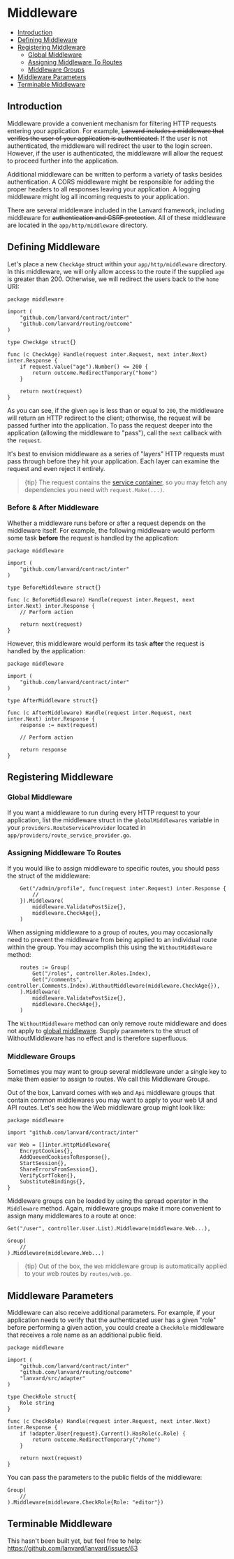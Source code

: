 # Middleware

- [Introduction](#introduction)
- [Defining Middleware](#defining-middleware)
- [Registering Middleware](#registering-middleware)
    - [Global Middleware](#global-middleware)
    - [Assigning Middleware To Routes](#assigning-middleware-to-routes)
    - [Middleware Groups](#middleware-groups)
- [Middleware Parameters](#middleware-parameters)
- [Terminable Middleware](#terminable-middleware)

<a name="introduction"></a>
## Introduction

Middleware provide a convenient mechanism for filtering HTTP requests entering your application. For example, ~~Lanvard includes a middleware that verifies the user of your application is authenticated.~~ If the user is not authenticated, the middleware will redirect the user to the login screen. However, if the user is authenticated, the middleware will allow the request to proceed further into the application.

Additional middleware can be written to perform a variety of tasks besides authentication. A CORS middleware might be responsible for adding the proper headers to all responses leaving your application. A logging middleware might log all incoming requests to your application.

There are several middleware included in the Lanvard framework, including middleware for ~~authentication and CSRF protection~~. All of these middleware are located in the `app/http/middleware` directory.

<a name="defining-middleware"></a>
## Defining Middleware

Let's place a new `CheckAge` struct within your `app/http/middleware` directory. In this middleware, we will only allow access to the route if the supplied `age` is greater than 200. Otherwise, we will redirect the users back to the `home` URI:

    package middleware
    
    import (
    	"github.com/lanvard/contract/inter"
    	"github.com/lanvard/routing/outcome"
    )
    
    type CheckAge struct{}
    
    func (c CheckAge) Handle(request inter.Request, next inter.Next) inter.Response {
    	if request.Value("age").Number() <= 200 {
    		return outcome.RedirectTemporary("home")
    	}
    	
    	return next(request)
    }

As you can see, if the given `age` is less than or equal to `200`, the middleware will return an HTTP redirect to the client; otherwise, the request will be passed further into the application. To pass the request deeper into the application (allowing the middleware to "pass"), call the `next` callback with the `request`.

It's best to envision middleware as a series of "layers" HTTP requests must pass through before they hit your application. Each layer can examine the request and even reject it entirely.

> {tip} The request contains the [service container](/docs/{{version}}/container), so you may fetch any dependencies you need with `request.Make(...)`.

### Before & After Middleware

Whether a middleware runs before or after a request depends on the middleware itself. For example, the following middleware would perform some task **before** the request is handled by the application:

    package middleware
    
    import (
    	"github.com/lanvard/contract/inter"
    )
    
    type BeforeMiddleware struct{}
    
    func (c BeforeMiddleware) Handle(request inter.Request, next inter.Next) inter.Response {
    	// Perform action
    
    	return next(request)
    }

However, this middleware would perform its task **after** the request is handled by the application:

    package middleware
    
    import (
    	"github.com/lanvard/contract/inter"
    )
    
    type AfterMiddleware struct{}
    
    func (c AfterMiddleware) Handle(request inter.Request, next inter.Next) inter.Response {
    	response := next(request)
    	
    	// Perform action
    
    	return response
    }

<a name="registering-middleware"></a>
## Registering Middleware

<a name="global-middleware"></a>
### Global Middleware

If you want a middleware to run during every HTTP request to your application, list the middleware struct in
the `globalMiddlewares` variable in your `providers.RouteServiceProvider` located
in `app/providers/route_service_provider.go`.

<a name="assigning-middleware-to-routes"></a>
### Assigning Middleware To Routes

If you would like to assign middleware to specific routes, you should pass the struct of the middleware:
    
        Get("/admin/profile", func(request inter.Request) inter.Response {
            //
        }).Middleware(
    		middleware.ValidatePostSize{},
    		middleware.CheckAge{},
    	)

When assigning middleware to a group of routes, you may occasionally need to prevent the middleware from being applied to an individual route within the group. You may accomplish this using the `WithoutMiddleware` method:

    	routes := Group(
    		Get("/roles", controller.Roles.Index),
    		Get("/comments", controller.Comments.Index).WithoutMiddleware(middleware.CheckAge{}),
    	).Middleware(
    		middleware.ValidatePostSize{},
    		middleware.CheckAge{},
    	)

The `WithoutMiddleware` method can only remove route middleware and does not apply to [global middleware](#global-middleware). Supply parameters to the struct of WithoutMiddleware has no effect and is therefore superfluous.

<a name="middleware-groups"></a>
### Middleware Groups

Sometimes you may want to group several middleware under a single key to make them easier to assign to routes. We call this Middleware Groups.

Out of the box, Lanvard comes with `Web` and `Api` middleware groups that contain common middlewares you may want to apply to your web UI and API routes. Let's see how the Web middleware group might look like:
    
    package middleware
    
    import "github.com/lanvard/contract/inter"

    var Web = []inter.HttpMiddleware{
    	EncryptCookies{},
    	AddQueuedCookiesToResponse{},
    	StartSession{},
    	ShareErrorsFromSession{},
    	VerifyCsrfToken{},
    	SubstituteBindings{},
    }

Middleware groups can be loaded by using the spread operator in the `Middleware` method. Again, middleware groups make it more convenient to assign many middlewares to a route at once:

    Get("/user", controller.User.List).Middleware(middleware.Web...),

    Group(
    	//
    ).Middleware(middleware.Web...)

> {tip} Out of the box, the `Web` middleware group is automatically applied to your web routes by `routes/web.go`.

<a name="middleware-parameters"></a>
## Middleware Parameters

Middleware can also receive additional parameters. For example, if your application needs to verify that the authenticated user has a given "role" before performing a given action, you could create a `CheckRole` middleware that receives a role name as an additional public field.

    package middleware
    
    import (
        "github.com/lanvard/contract/inter"
        "github.com/lanvard/routing/outcome"
        "lanvard/src/adapter"
    )
    
    type CheckRole struct{
        Role string
    }
    
    func (c CheckRole) Handle(request inter.Request, next inter.Next) inter.Response {
        if !adapter.User{request}.Current().HasRole(c.Role) {
            return outcome.RedirectTemporary("/home")
        }
    
        return next(request)
    }

You can pass the parameters to the public fields of the middleware:
    
    Group(
        //
    ).Middleware(middleware.CheckRole{Role: "editor"})

<a name="terminable-middleware"></a>
## Terminable Middleware

This hasn't been built yet, but feel free to help: https://github.com/lanvard/lanvard/issues/63